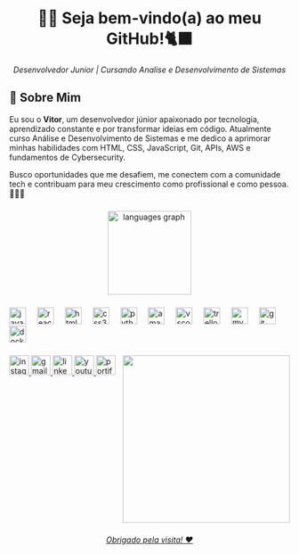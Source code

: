 
<h1 align="center">🧑‍💻 Seja bem-vindo(a) ao meu GitHub!🐈‍⬛ </h1>
<p align="center"><i>Desenvolvedor Junior | Cursando Analise e Desenvolvimento de Sistemas</i></p>

## 🤙 Sobre Mim

Eu sou o **Vitor**, um desenvolvedor júnior apaixonado por tecnologia, aprendizado constante e por transformar ideias em código. Atualmente curso Análise e Desenvolvimento de Sistemas e me dedico a aprimorar minhas habilidades com HTML, CSS, JavaScript, Git, APIs, AWS e fundamentos de Cybersecurity.

Busco oportunidades que me desafiem, me conectem com a comunidade tech e contribuam para meu crescimento como profissional e como pessoa. 🚀👨‍💻
###

<div align="center">
  <img src="https://github-readme-stats.vercel.app/api/top-langs?username=vitorsacchi&locale=en&hide_title=false&layout=compact&card_width=320&langs_count=5&theme=dracula&hide_border=false" height="150" alt="languages graph"  />
</div>

###

<div align="left">
  <img src="https://cdn.jsdelivr.net/gh/devicons/devicon/icons/javascript/javascript-original.svg" height="30" alt="javascript logo"  />
  <img width="12" />
  <img src="https://cdn.jsdelivr.net/gh/devicons/devicon/icons/react/react-original.svg" height="30" alt="react logo"  />
  <img width="12" />
  <img src="https://cdn.jsdelivr.net/gh/devicons/devicon/icons/html5/html5-original.svg" height="30" alt="html5 logo"  />
  <img width="12" />
  <img src="https://cdn.jsdelivr.net/gh/devicons/devicon/icons/css3/css3-original.svg" height="30" alt="css3 logo"  />
  <img width="12" />
  <img src="https://cdn.jsdelivr.net/gh/devicons/devicon/icons/python/python-original.svg" height="30" alt="python logo"  />
  <img width="12" />
  <img src="https://cdn.jsdelivr.net/gh/devicons/devicon/icons/amazonwebservices/amazonwebservices-line-wordmark.svg" height="30" alt="amazonwebservices logo"  />
  <img width="12" />
  <img src="https://cdn.jsdelivr.net/gh/devicons/devicon/icons/vscode/vscode-original.svg" height="30" alt="vscode logo"  />
  <img width="12" />
  <img src="https://cdn.jsdelivr.net/gh/devicons/devicon/icons/trello/trello-plain.svg" height="30" alt="trello logo"  />
  <img width="12" />
  <img src="https://cdn.jsdelivr.net/gh/devicons/devicon/icons/mysql/mysql-original.svg" height="30" alt="mysql logo"  />
  <img width="12" />
  <img src="https://cdn.jsdelivr.net/gh/devicons/devicon/icons/git/git-original.svg" height="30" alt="git logo"  />
  <img width="12" />
  <img src="https://cdn.jsdelivr.net/gh/devicons/devicon/icons/docker/docker-original.svg" height="30" alt="docker logo"  />
</div>

###

<img align="right" height="300" src="https://media.discordapp.net/attachments/1343596998187683880/1359174802426036395/Data_Coding_GIF_by_Pudgy_Penguins.gif?ex=67f685ad&is=67f5342d&hm=88a14e166890ea02345f403dcc9cb0b64f45382178224c401f8d17c1365fa780&="  />

###

<div align="left">
  <a href="https://www.instagram.com/vitorsacchi_/" target="_blank">
    <img src="https://img.shields.io/static/v1?message=Instagram&logo=instagram&label=&color=E4405F&logoColor=white&labelColor=&style=for-the-badge" height="35" alt="instagram logo"  />
  </a>
  <a href="vitor.sacchisanches@gmail.com" target="_blank">
    <img src="https://img.shields.io/static/v1?message=Gmail&logo=gmail&label=&color=D14836&logoColor=white&labelColor=&style=for-the-badge" height="35" alt="gmail logo"  />
  </a>
  <a href="https://www.linkedin.com/in/vitorsacchisanches/" target="_blank">
    <img src="https://img.shields.io/static/v1?message=LinkedIn&logo=linkedin&label=&color=0077B5&logoColor=white&labelColor=&style=for-the-badge" height="35" alt="linkedin logo"  />
  </a>
  <a href="https://www.youtube.com/@vitorsacchidev" target="_blank">
    <img src="https://img.shields.io/static/v1?message=Youtube&logo=youtube&label=&color=FF0000&logoColor=white&labelColor=&style=for-the-badge" height="35" alt="youtube logo"  />
  </a>
 <a href="https://portifoliovitorsacchi.netlify.app/" target="_blank">
    <img src="https://img.shields.io/static/v1?message=Portifolio&logo=portifolio&label=&color=FF0000&logoColor=purple&labelColor=&style=for-the-badge" height="35" alt="portifolio logo"  /> 
</div>

###

<br clear="both">


###

<p align="center"><i>Obrigado pela visita! ❤️</i></p>
